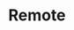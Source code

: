 ---
title: "Remote"
bookCover: "/assets/book-covers/remote.jpg"
slug: "remote"
bookAuthor: "David Heinemeier Hansson"
rating: 4
done: false
tags: []
summary: false
detailedNotes: false
amazonLink: ""
amazonAffiliateLink: ""
---